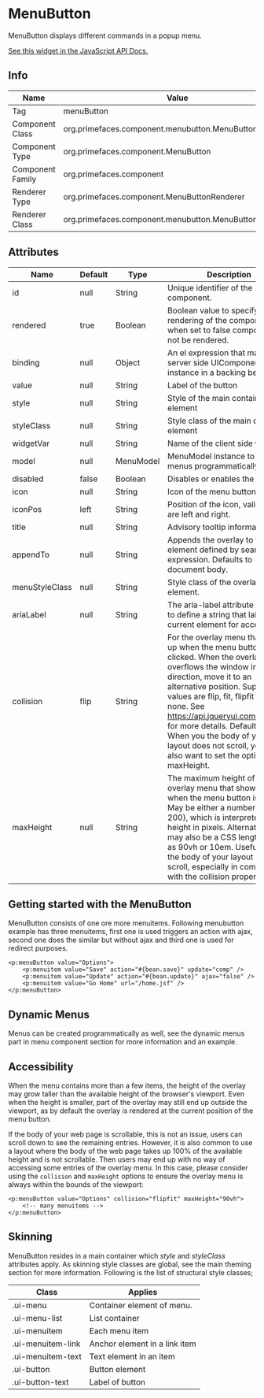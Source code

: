 # MenuButton

MenuButton displays different commands in a popup menu.

[See this widget in the JavaScript API Docs.](../jsdocs/classes/primefaces.widget.menubutton.html)

## Info

| Name | Value |
| --- | --- |
| Tag | menuButton
| Component Class | org.primefaces.component.menubutton.MenuButton
| Component Type | org.primefaces.component.MenuButton
| Component Family | org.primefaces.component |
| Renderer Type | org.primefaces.component.MenuButtonRenderer
| Renderer Class | org.primefaces.component.menubutton.MenuButtonRenderer

## Attributes

| Name | Default | Type | Description | 
| --- | --- | --- | --- |
id | null | String | Unique identifier of the component.
rendered | true | Boolean | Boolean value to specify the rendering of the component, when set to false component will not be rendered.
binding | null | Object | An el expression that maps to a server side UIComponent instance in a backing bean.
value | null | String | Label of the button
style | null | String | Style of the main container element
styleClass | null | String | Style class of the main container element
widgetVar | null | String | Name of the client side widget
model | null | MenuModel | MenuModel instance to create menus programmatically
disabled | false | Boolean | Disables or enables the button.
icon | null | String | Icon of the menu button.
iconPos | left | String | Position of the icon, valid values are left and right.
title | null | String | Advisory tooltip information.
appendTo | null | String | Appends the overlay to the element defined by search expression. Defaults to document body.
menuStyleClass | null | String | Style class of the overlay menu element.
ariaLabel | null | String | The aria-label attribute is used to define a string that labels the current element for accessibility.
collision | flip | String | For the overlay menu that shows up when the menu button is clicked. When the overlay menu overflows the window in some direction, move it to an alternative position. Supported values are flip, fit, flipfit and none. See https://api.jqueryui.com/position/ for more details. Defaults to flip. When you the body of your layout does not scroll, you may also want to set the option maxHeight.
maxHeight | null | String | The maximum height of the overlay menu that shows up when the menu button is clicked. May be either a number (such as 200), which is interpreted as a height in pixels. Alternatively, may also be a CSS length such as 90vh or 10em. Useful in case the body of your layout does not scroll, especially in combination with the collision property.

## Getting started with the MenuButton
MenuButton consists of one ore more menuitems. Following menubutton example has three
menuitems, first one is used triggers an action with ajax, second one does the similar but without
ajax and third one is used for redirect purposes.

```xhtml
<p:menuButton value="Options">
    <p:menuitem value="Save" action="#{bean.save}" update="comp" />
    <p:menuitem value="Update" action="#{bean.update}" ajax="false" />
    <p:menuitem value="Go Home" url="/home.jsf" />
</p:menuButton>
```
## Dynamic Menus
Menus can be created programmatically as well, see the dynamic menus part in menu component
section for more information and an example.

## Accessibility

When the menu contains more than a few items, the height of the overlay may grow taller than the available height of the browser's viewport. Even when the height is smaller, part of the overlay may still end up outside the viewport, as by default the overlay is rendered at the current position of the menu button. 

If the body of your web page is scrollable, this is not an issue, users can scroll down to see the remaining entries. However, it is also common to use a layout where the body of the web page takes up 100% of the available height and is not scrollable. Then users may end up with no way of accessing some entries of the overlay menu. In this case, please consider using the `collision` and `maxHeight` options to ensure the overlay menu is always within the bounds of the viewport:

```xhtml
<p:menuButton value="Options" collision="flipfit" maxHeight="90vh">
    <!-- many menuitems -->
</p:menuButton>
```

## Skinning
MenuButton resides in a main container which _style_ and _styleClass_ attributes apply. As skinning
style classes are global, see the main theming section for more information. Following is the list of
structural style classes;

| Class | Applies | 
| --- | --- | 
.ui-menu | Container element of menu.
.ui-menu-list | List container
.ui-menuitem | Each menu item
.ui-menuitem-link | Anchor element in a link item
.ui-menuitem-text | Text element in an item
.ui-button | Button element
.ui-button-text | Label of button
